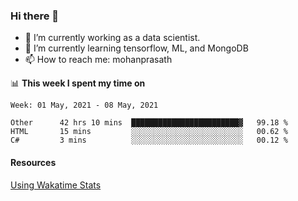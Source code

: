 ### Hi there 👋

- 🔭 I’m currently working as a data scientist.
- 🌱 I’m currently learning tensorflow, ML, and MongoDB
- 📫 How to reach me: mohanprasath

📊 **This week I spent my time on**
<!--START_SECTION:waka-->
```text
Week: 01 May, 2021 - 08 May, 2021

Other      42 hrs 10 mins  ████████████████████████▓   99.18 % 
HTML       15 mins         ░░░░░░░░░░░░░░░░░░░░░░░░░   00.62 % 
C#         3 mins          ░░░░░░░░░░░░░░░░░░░░░░░░░   00.12 % 
```
<!--END_SECTION:waka-->

#### Resources
[Using Wakatime Stats](https://github.com/marketplace/actions/waka-readme)
